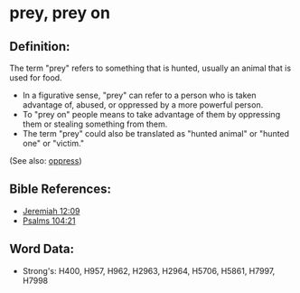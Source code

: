 # prey, prey on #

## Definition: ##

The term "prey" refers to something that is hunted, usually an animal that is used for food.

* In a figurative sense, "prey" can refer to a person who is taken advantage of, abused, or oppressed by a more powerful person.
* To "prey on" people means to take advantage of them by oppressing them or stealing something from them.
* The term "prey" could also be translated as "hunted animal" or "hunted one" or "victim."

(See also: [oppress](../other/oppress.md))

## Bible References: ##

* [Jeremiah 12:09](rc://en/tn/help/jer/12/09)
* [Psalms 104:21](rc://en/tn/help/psa/104/21)

## Word Data: ##

* Strong's: H400, H957, H962, H2963, H2964, H5706, H5861, H7997, H7998
